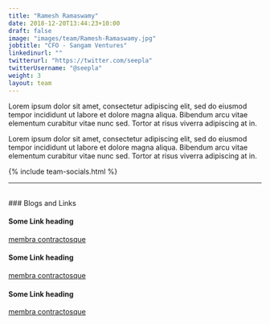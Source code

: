```yaml
---
title: "Ramesh Ramaswamy"
date: 2018-12-20T13:44:23+10:00
draft: false
image: "images/team/Ramesh-Ramaswamy.jpg"
jobtitle: "CFO - Sangam Ventures"
linkedinurl: ""
twitterurl: "https://twitter.com/seepla"
twitterUsername: "@seepla"
weight: 3
layout: team
---
```


Lorem ipsum dolor sit amet, consectetur adipiscing elit, sed do eiusmod tempor incididunt ut labore et dolore magna aliqua. Bibendum arcu vitae elementum curabitur vitae nunc sed. Tortor at risus viverra adipiscing at in.

Lorem ipsum dolor sit amet, consectetur adipiscing elit, sed do eiusmod tempor incididunt ut labore et dolore magna aliqua. Bibendum arcu vitae elementum curabitur vitae nunc sed. Tortor at risus viverra adipiscing at in.


{% include team-socials.html %}

<hr/><br>
### Blogs and Links

#### Some Link heading
[membra contractosque](#linkurl)

#### Some Link heading
[membra contractosque](#linkurl)

#### Some Link heading
[membra contractosque](#linkurl)
